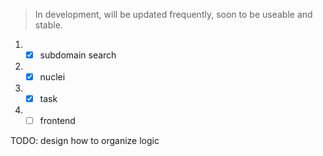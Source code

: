 > In development, will be updated frequently, soon to be useable and stable.

1. - [x] subdomain search
2. - [x] nuclei
3. - [x] task
4. - [ ] frontend

TODO:
  design how to organize logic